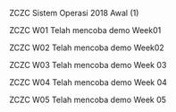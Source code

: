 ZCZC Sistem Operasi 2018 Awal (1)

ZCZC W01 Telah mencoba demo Week01

ZCZC W02 Telah mencoba demo Week02

ZCZC W03 Telah mencoba demo Week 03

ZCZC W04 Telah mencoba demo Week 04

ZCZC W05 Telah mencoba demo Week 05
